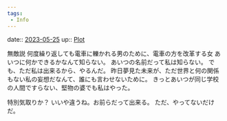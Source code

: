 ```yaml
---
tags:
 - Info
---
```


date:: [2023-05-25](/Daily_Note/2023-05-25.md)
up:: [Plot](../Bar/Novel/Chaos/Plot.md)

無敵説
何度繰り返しても電車に轢かれる男のために、電車の方を改革する女
あいつに何かできるかなんて知らない。
あいつの名前だって私は知らない。
でも、ただ私は出来るから、やるんだ。
昨日夢見た未来が、ただ世界と何の関係もない私の妄想だなんて、誰にも言わせないために。
きっとあいつが同じ学校の人間ですらない、堅物の婆でも私はやった。

特別気取りか？
いいや違うね。お前らだって出来る。
ただ、やってないだけだ。